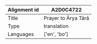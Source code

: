 |Alignment id | A2D0C4722
| --- | --- 
|Title | Prayer to Ārya Tārā 
|Type | translation
|Languages | ['en', 'bo']